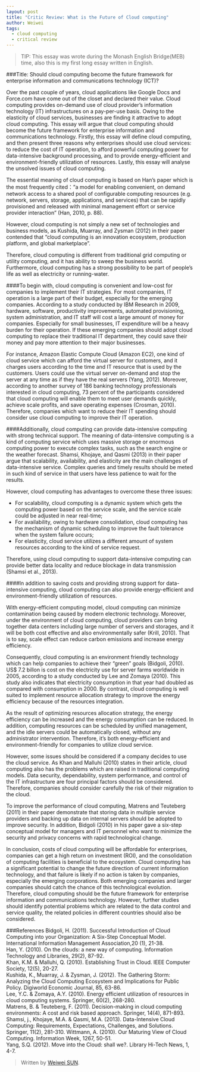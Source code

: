 ```yaml
---
layout: post
title: "Critic Review: What is the Future of Cloud computing"
author: Weiwei
tags:
  - cloud computing
  - critical review
---
```


> TIP: This essay was wrote during the Monash English Bridge(MEB) time, also this is my first long essay written in English.

###Title: Should cloud computing become the future framework for enterprise information and communications technology (ICT)?

Over the past couple of years, cloud applications like Google Docs and Force.com have come out of the closet and declared their value. Cloud computing provides on-demand use of cloud provider’s information technology (IT) infrastructures on a pay-per-use basis. Owing to the elasticity of cloud services, businesses are finding it attractive to adopt cloud computing. This essay will argue that cloud computing should become the future framework for enterprise information and communications technology. Firstly, this essay will define cloud computing, and then present three reasons why enterprises should use cloud services: to reduce the cost of IT operation, to afford powerful computing power for data-intensive background processing, and to provide energy-efficient and environment-friendly utilization of resources. Lastly, this essay will analyse the unsolved issues of cloud computing.

<!--more-->

The essential meaning of cloud computing is based on Han’s paper which is the most frequently cited：“a model for enabling convenient, on demand network access to a shared pool of configurable computing resources (e.g. network, servers, storage, applications, and services) that can be rapidly provisioned and released with minimal management effort or service provider interaction” (Han, 2010, p. 88). 
    
However, cloud computing is not simply a new set of technologies and business models, as Kushida, Muarray, and Zysman (2012) in their paper contended that “cloud computing is an innovation ecosystem, production platform, and global marketplace”.

Therefore, cloud computing is different from traditional grid computing or utility computing, and it has ability to sweep the business world. Furthermore, cloud computing has a strong possibility to be part of people’s life as well as electricity or running-water.

####To begin with, cloud computing is convenient and low-cost for companies to implement their IT strategies.
For most companies, IT operation is a large part of their budget, especially for the emerging companies. According to a study conducted by IBM Research in 2009, hardware, software, productivity improvements, automated provisioning, system administration, and IT staff will cost a large amount of money for companies. Especially for small businesses, IT expenditure will be a heavy burden for their operation. If these emerging companies should adopt cloud computing to replace their traditional IT department, they could save their money and pay more attention to their major businesses. 

For instance, Amazon Elastic Compute Cloud (Amazon EC2), one kind of cloud service which can afford the virtual server for customers, and it charges users according to the time and IT resource that is used by the customers. Users could use the virtual server on-demand and stop the server at any time as if they have the real servers (Yang, 2012). Moreover, according to another survey of 186 banking technology professionals interested in cloud computing, 73 percent of the participants considered that cloud computing will enable them to meet user demands quickly, achieve scale profits, and save operating expenses (Crosman, 2010). Therefore, companies which want to reduce their IT spending should consider use cloud computing to improve their IT operation.

####Additionally, cloud computing can provide data-intensive computing with strong technical support. 
The meaning of data-intensive computing is a kind of computing service which uses massive storage or enormous computing power to execute complex tasks, such as the search engine or the weather forecast. Shamsi, Khojaye, and Qasmi (2013) in their paper argue that scalability, availability, and elasticity are the main challenges of data-intensive service. Complex queries and timely results should be meted in such kind of service in that users have less patience to wait for the results. 

However, cloud computing has advantages to overcome these three issues: 
- For scalability, cloud computing is a dynamic system which gets the computing power based on the service scale, and the service scale could be adjusted in near real-time;
- For availability, owing to  hardware consolidation, cloud computing has the mechanism of dynamic scheduling to improve the fault tolerance when the system failure occurs;
- For elasticity, cloud service utilizes a different amount of system resources according to the kind of service request. 

Therefore, using cloud computing to support data-intensive computing can provide better data locality and reduce blockage in data transmission (Shamsi et al., 2013).

####In addition to saving costs and providing strong support for data-intensive computing, cloud computing can also provide energy-efficient and environment-friendly utilization of resources.

With energy-efficient computing model, cloud computing can minimize contamination being caused by modern electronic technology. Moreover, under the environment of cloud computing, cloud providers can bring together data centers including large number of servers and storages, and it will be both cost effective and also environmentally safer (Krill, 2010). That is to say, scale effect can reduce carbon emissions and increase energy efficiency. 

Consequently, cloud computing is an environment friendly technology which can help companies to achieve their “green” goals (Bidgoli, 2010). US$ 7.2 billon is cost on the electricity use for server farms worldwide in 2005, according to a study conducted by Lee and Zomaya (2010). This study also indicates that electricity consumption in that year had doubled as compared with consumption in 2000. By contrast, cloud computing is well suited to implement resource allocation strategy to improve the energy efficiency because of the resources integration. 

As the result of optimizing resources allocation strategy, the energy efficiency can be increased and the energy consumption can be reduced. In addition, computing resources can be scheduled by unified management, and the idle servers could be automatically closed, without any administrator intervention. Therefore, it’s both energy-efficient and environment-friendly for companies to utilize cloud service.

However, some issues should be considered if a company decides to use the cloud service. As Khan and Malluhi (2010) states in their article, cloud computing also has the problems which are raised in traditional computing models. Data security, dependability, system performance, and control of the IT infrastructure are four principal factors should be considered. Therefore, companies should consider carefully the risk of their migration to the cloud. 

To improve the performance of cloud computing, Matrens and Teuteberg (2011) in their paper demonstrate that storing data in multiple service providers and backing up data on internal servers should be adopted to improve security. In addition, Bidgoli (2010) in his paper gave a six-step conceptual model for managers and IT personnel who want to minimize the security and privacy concerns with rapid technological change.

In conclusion, costs of cloud computing will be affordable for enterprises, companies can get a high return on investment (ROI), and the consolidation of computing facilities is beneficial to the ecosystem. Cloud computing has a significant potential to change the future direction of current information technology, and that failure is likely if no action is taken by companies, especially the emerging corporations. Both emerging companies and larger companies should catch the chance of this technological evolution. Therefore, cloud computing should be the future framework for enterprise information and communications technology. However, further studies should identify potential problems which are related to the data control and service quality, the related policies in different countries should also be considered.

###References
Bidgoli, H. (2011). Successful Introduction of Cloud Computing into your Organization: A Six-Step Conceptual Model.	International Information Management Association,20 (1), 21-38.				
Han,	Y. (2010). On the clouds: a new way of computing. Information Technology and Libraries, 29(2), 87-92.			
Khan, K.M. & Malluhi, Q. (2010). Establishing Trust in Cloud. IEEE Computer Society, 12(5), 20-27.				
Kushida, K., Muarray, J. & Zysman, J. (2012). The Gathering Storm: Analyzing the Cloud Computing Ecosystem and Implications for Public Policy. Digiworld Economic Journal, 85, 63-86.			
Lee,	Y.C. & Zomaya, A.Y. (2010). Energy efficient utilization of resources in cloud computing systems.	Springer, 60(2), 268-280.			
Matrens, B. & Teuteberg, F. (2011). Decision-making in cloud computing environments: A cost and risk based approach. Springer, 14(4), 871-893.		
Shamsi, j., Khojaye, M.A. & Qasmi, M.A. (2013). Data-Intensive Cloud Computing: Requirements, Expectations, Challenges, and Solutions. Springer, 11(2), 281-310.
Wittmann, A. (2010). Our Maturing View of Cloud Computing. Information Week, 1267, 50-51.				
Yang, S.Q. (2012). Move into the Cloud: shall we?. Library Hi-Tech News, 1, 4-7.				


> Written by [Weiwei SUN](https://weibo.com/swwol).